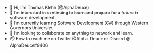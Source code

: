 - 👋 Hi, I’m Thomas Klehn (@AlphaDeuce)
- 👀 I’m interested in continuing to learn and prepare for a future in software development.
- 🌱 I’m currently learning Software Development (C#) through Western Governors University.
- 💞️ I’m looking to collaborate on anything to network and learn.
- 📫 How to reach me on Twitter @Alpha_Deuce or Discord @ AlphaDeuce#9406

<!---
AlphaDeuce/AlphaDeuce is a ✨ special ✨ repository because its `README.md` (this file) appears on your GitHub profile.
You can click the Preview link to take a look at your changes.
--->
